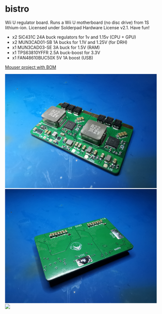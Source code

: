 # bistro
Wii U regulator board. Runs a Wii U motherboard (no disc drive) from 1S lithium-ion. Licensed under Solderpad Hardware License v2.1. Have fun!

- x2 SiC431C 24A buck regulators for 1v and 1.15v (CPU + GPU)
- x2 MUN3CAD01-SB 1A bucks for 1.1V and 1.25V (for DRH)
- x1 MUN3CAD03-SE 3A buck for 1.5V (RAM)
- x1 TPS63810YFFR 2.5A buck-boost for 3.3V
- x1 FAN48610BUC50X 5V 1A boost (USB)

[Mouser project with BOM](https://www.mouser.com/ProjectManager/ProjectDetail.aspx?State=EDIT&ProjectGUID=765ca4f1-a2ec-4813-aa1f-4cfbc3bead5a)

<img src="IMG_20230909_011741.jpg" width="500"> <img src="IMG_20230909_011645.jpg" width="500">
<img src="https://github-production-user-asset-6210df.s3.amazonaws.com/49252894/268532405-0f57026e-fd63-45e7-a363-c92c17d73bcd.png" width="1000">
